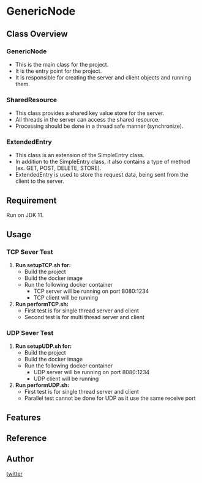 # GenericNode

## Class Overview
### GenericNode
- This is the main class for the project.
- It is the entry point for the project.
- It is responsible for creating the server and client objects and running them.
### SharedResource
- This class provides a shared key value store for the server.
- All threads in the server can access the shared resource.
- Processing should be done in a thread safe manner (synchronize).
### ExtendedEntry
- This class is an extension of the SimpleEntry class.
- In addition to the SimpleEntry class, it also contains a type of method (ex. GET, POST, DELETE, STORE).
- ExtendedEntry is used to store the request data, being sent from the client to the server.
## Requirement
Run on JDK 11.
## Usage
### TCP Sever Test
1. **Run setupTCP.sh for:**
   - Build the project
   - Build the docker image
   - Run the following docker container
     - TCP server will be running on port 8080:1234 
     - TCP client will be running
2. **Run performTCP.sh:**
   - First test is for single thread server and client
   - Second test is for multi thread server and client
### UDP Sever Test
1. **Run setupUDP.sh for:**
   - Build the project
   - Build the docker image
   - Run the following docker container
     - UDP server will be running on port 8080:1234 
     - UDP client will be running
2. **Run performUDP.sh:**
   - First test is for single thread server and client
   - Parallel test cannot be done for UDP as it use the same receive port

   
## Features

## Reference

## Author

[twitter](https://twitter.com/Kotabrog)

